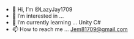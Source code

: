 - 👋 Hi, I’m @LazyJay1709
- 👀 I’m interested in ...
- 🌱 I’m currently learning ... Unity C#
- 📫 How to reach me ... Jem81709@gmail.com

<!---
LazyJay1709/LazyJay1709 is a ✨ special ✨ repository because its `README.md` (this file) appears on your GitHub profile.
You can click the Preview link to take a look at your changes.
--->
